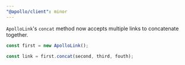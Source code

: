 ```yaml
---
"@apollo/client": minor
---
```


`ApolloLink`'s `concat` method now accepts multiple links to concatenate together.

```ts
const first = new ApolloLink();

const link = first.concat(second, third, fouth);
```
